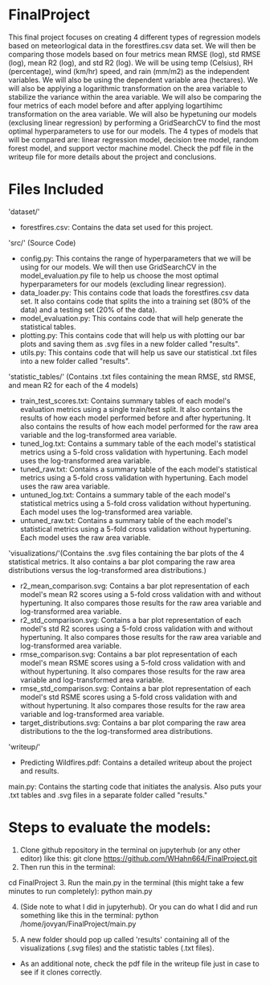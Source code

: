 # FinalProject
This final project focuses on creating 4 different types of regression models based on meteorlogical data in the forestfires.csv data set. We will then be comparing those models based on four metrics mean RMSE (log), std RMSE (log), mean R2 (log), and std R2 (log). We will be using temp (Celsius), RH (percentage), wind (km/hr) speed, and rain (mm/m2) as the independent variables. We will also be using the dependent variable area (hectares). We will also be applying a logarithmic transformation on the area variable to stabilize the variance within the area variable. We will also be comparing the four metrics of each model before and after applying logartihimc transformation on the area variable. We will also be hypetuning our models (exclusing linear regression) by performing a GridSearchCV to find the most optimal hyperparameters to use for our models. The 4 types of models that will be compared are: linear regression model, decision tree model, random forest model, and support vector machine model. Check the pdf file in the writeup file for more details about the project and conclusions. 

# Files Included

'dataset/'

- forestfires.csv: Contains the data set used for this project.

'src/' (Source Code)

- config.py: This contains the range of hyperparameters that we will be using for our models. We will then use GridSearchCV in the model_evaluation.py file to help us choose the most optimal hyperparameters for our models (excluding linear regression).
- data_loader.py: This contains code that loads the forestfires.csv data set. It also contains code that splits the into a training set (80% of the data) and a testing set (20% of the data).
- model_evaluation.py: This contains code that will help generate the statistical tables.
- plotting.py: This contains code that will help us with plotting our bar plots and saving them as .svg files in a new folder called "results".
- utils.py: This contains code that will help us save our statistical .txt files into a new folder called "results". 

'statistic_tables/' (Contains .txt files containing the mean RMSE, std RMSE, and mean R2 for each of the 4 models)

- train_test_scores.txt: Contains summary tables of each model's evaluation metrics using a single train/test split. It also contains the results of how each model performed before and after hypertuning. It also contains the results of how each model performed for the raw area variable and the log-transformed area variable.
- tuned_log.txt: Contains a summary table of the each model's statistical metrics using a 5-fold cross validation with hypertuning. Each model uses the log-transformed area variable.
- tuned_raw.txt: Contains a summary table of the each model's statistical metrics using a 5-fold cross validation with hypertuning. Each model uses the raw area variable. 
- untuned_log.txt: Contains a summary table of the each model's statistical metrics using a 5-fold cross validation without hypertuning. Each model uses the log-transformed area variable. 
- untuned_raw.txt: Contains a summary table of the each model's statistical metrics using a 5-fold cross validation without hypertuning. Each model uses the raw area variable. 

'visualizations/'(Contains the .svg files containing the bar plots of the 4 statistical metrics. It also contains a bar plot comparing the raw area distributions versus the log-transformed area distributions.)

- r2_mean_comparison.svg: Contains a bar plot representation of each model's mean R2 scores using a 5-fold cross validation with and without hypertuning. It also compares those results for the raw area variable and log-transformed area variable. 
- r2_std_comparison.svg: Contains a bar plot representation of each model's std R2 scores using a 5-fold cross validation with and without hypertuning. It also compares those results for the raw area variable and log-transformed area variable. 
- rmse_comparison.svg: Contains a bar plot representation of each model's mean RSME scores using a 5-fold cross validation with and without hypertuning. It also compares those results for the raw area variable and log-transformed area variable. 
- rmse_std_comparison.svg: Contains a bar plot representation of each model's std RSME scores using a 5-fold cross validation with and without hypertuning. It also compares those results for the raw area variable and log-transformed area variable. 
- target_distributions.svg: Contains a bar plot comparing the raw area distributions to the the log-transformed area distributions.

'writeup/'

- Predicting Wildfires.pdf: Contains a detailed writeup about the project and results.

main.py: Contains the starting code that initiates the analysis. Also puts your .txt tables and .svg files in a separate folder called "results."

# Steps to evaluate the models:

1. Clone github repository in the terminal on jupyterhub (or any other editor) like this:
git clone https://github.com/WHahn664/FinalProject.git
2. Then run this in the terminal:

cd FinalProject
3. Run the main.py in the terminal (this might take a few minutes to run completely):
python main.py

4. (Side note to what I did in jupyterhub). Or you can do what I did and run something like this in the terminal:
python /home/jovyan/FinalProject/main.py

5. A new folder should pop up called 'results' containing all of the visualizations (.svg files) and the statistic tables (.txt files). 

* As an additional note, check the pdf file in the writeup file just in case to see if it clones correctly.
